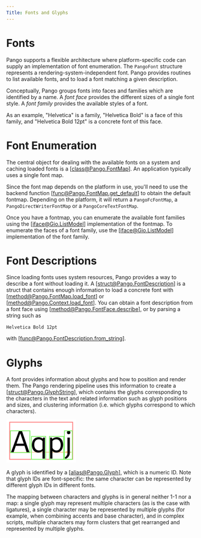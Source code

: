 ```yaml
---
Title: Fonts and Glyphs
---
```


# Fonts

Pango supports a flexible architecture where platform-specific code can supply
an implementation of font enumeration. The `PangoFont` structure represents a
rendering-system-independent font. Pango provides routines to list available
fonts, and to load a font matching a given description.

Conceptually, Pango groups fonts into faces and families which are identified
by a name. A *font face* provides the different sizes of a single font style.
A *font family* provides the available styles of a font.

As an example, "Helvetica" is a family, "Helvetica Bold" is a face of this
family, and "Helvetica Bold 12pt" is a concrete font of this face.

# Font Enumeration

The central object for dealing with the available fonts on a system and caching
loaded fonts is a [class@Pango.FontMap]. An application typically uses a single
font map.

Since the font map depends on the platform in use, you'll need to use the backend
function [func@Pango.FontMap.get_default] to obtain the default fontmap. Depending
on the platform, it will return a `PangoFcFontMap`, a `PangoDirectWriterFontMap`
or a `PangoCoreTextFontMap`.

Once you have a fontmap, you can enumerate the available font families using
the [iface@Gio.ListModel] implementation of the fontmap. To enumerate the faces
of a font family, use the [iface@Gio.ListModel] implementation of the font family.

# Font Descriptions

Since loading fonts uses system resources, Pango provides a way to describe
a font without loading it. A [struct@Pango.FontDescription] is a struct that
contains enough information to load a concrete font with
[method@Pango.FontMap.load_font] or [method@Pango.Context.load_font]. You can
obtain a font description from a font face using [method@Pango.FontFace.describe],
or by parsing a string such as

    Helvetica Bold 12pt

with [func@Pango.FontDescription.from_string].

# Glyphs

A font provides information about glyphs and how to position and render them.
The Pango rendering pipeline uses this information to create a
[struct@Pango.GlyphString], which contains the glyphs corresponding to the
characters in the text and related information such as glyph positions and sizes,
and clustering information (i.e. which glyphs correspond to which characters).

![A glyph string](rects3.png)

A glyph is identified by a [alias@Pango.Glyph], which is a numeric ID. Note that
glyph IDs are font-specific: the same character can be represented by different
glyph IDs in different fonts.

The mapping between characters and glyphs is in general neither 1-1 nor a map:
a single glyph may represent multiple characters (as is the case with ligatures),
a single character may be represented by multiple glyphs (for example, when
combining accents and base character), and in complex scripts, multiple characters
may form clusters that get rearranged and represented by multiple glyphs.
